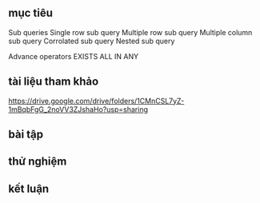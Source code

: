 ## mục tiêu
Sub queries
  Single row sub query
  Multiple row sub query
  Multiple column sub query
  Corrolated sub query
  Nested sub query

Advance operators
  EXISTS
  ALL
  IN
  ANY

## tài liệu tham khảo
  https://drive.google.com/drive/folders/1CMnCSL7yZ-1mBqbFgG_2noVV3ZJshaHo?usp=sharing
## bài tập
## thử nghiệm
## kết luận